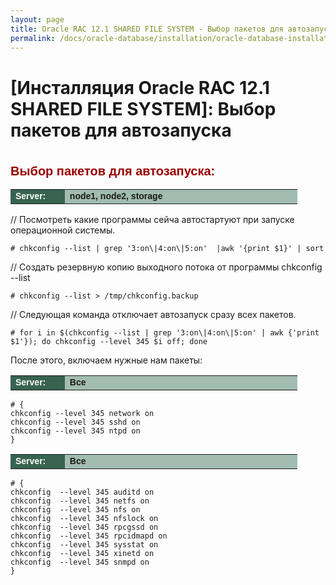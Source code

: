 ```yaml
---
layout: page
title: Oracle RAC 12.1 SHARED FILE SYSTEM - Выбор пакетов для автозапуска
permalink: /docs/oracle-database/installation/oracle-database-installation/distributed/rac/linux/6.7/oracle/12.1/shared-file-system/autostart-only-packages-what-needed/
---
```




# [Инсталляция Oracle RAC 12.1 SHARED FILE SYSTEM]: Выбор пакетов для автозапуска


<br/>


<span style="font-size: 20px; text-align: left; line-height: 130%; font-family: Arial,Helvetica,sans-serif; color: rgb(153, 0, 0);">
<strong>Выбор пакетов для автозапуска:</strong></span>


<table cellpadding="4" cellspacing="2" align="center" border="0" width="100%">

<tr>
<td style="color: rgb(255, 255, 255);" bgcolor="#386351" width="14%"><span style="font-family: Arial,Helvetica,sans-serif; font-size: 14px;"><strong>Server:</strong></span></td>
<td height="20" bgcolor="#a2bcb1" width="60%"><span style="font-family: Arial,Helvetica,sans-serif; font-size: 14px;"><strong>node1, node2, storage</strong></span></td>
</tr>

</table>




// Посмотреть какие программы сейча автостартуют при запуске операционной системы.

	# chkconfig --list | grep '3:on\|4:on\|5:on'  |awk '{print $1}' | sort

// Создать резервную копию выходного потока от программы chkconfig --list

	# chkconfig --list > /tmp/chkconfig.backup

// Следующая команда отключает автозапуск сразу всех пакетов.

	# for i in $(chkconfig --list | grep '3:on\|4:on\|5:on' | awk {'print $1'}); do chkconfig --level 345 $i off; done


После этого, включаем нужные нам пакеты:



<table cellpadding="4" cellspacing="2" align="center" border="0" width="100%">
	<tr>
		<td style="color: rgb(255, 255, 255);" bgcolor="#386351" width="14%"><span style="font-family: Arial,Helvetica,sans-serif; font-size: 14px;"><strong>Server:</strong></span></td>
		<td height="20" bgcolor="#a2bcb1" width="60%"><span style="font-family: Arial,Helvetica,sans-serif; font-size: 14px;">
		<strong>Все</strong>
		</span>
		</td>
	</tr>
</table>


	# {
	chkconfig --level 345 network on
	chkconfig --level 345 sshd on
	chkconfig --level 345 ntpd on
	}

<table cellpadding="4" cellspacing="2" align="center" border="0" width="100%">
	<tr>
		<td style="color: rgb(255, 255, 255);" bgcolor="#386351" width="14%"><span style="font-family: Arial,Helvetica,sans-serif; font-size: 14px;"><strong>Server:</strong></span></td>
		<td height="20" bgcolor="#a2bcb1" width="60%"><span style="font-family: Arial,Helvetica,sans-serif; font-size: 14px;">
		<strong>Все</strong>
		</span>
		</td>
	</tr>
</table>

	# {
	chkconfig  --level 345 auditd on
	chkconfig  --level 345 netfs on
	chkconfig  --level 345 nfs on
	chkconfig  --level 345 nfslock on
	chkconfig  --level 345 rpcgssd on
	chkconfig  --level 345 rpcidmapd on
	chkconfig  --level 345 sysstat on
	chkconfig  --level 345 xinetd on
	chkconfig  --level 345 snmpd on
	}
